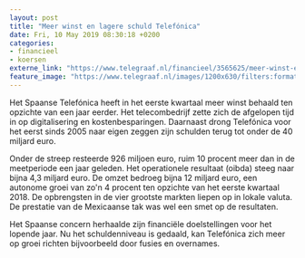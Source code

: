 ```yaml
---
layout: post
title: "Meer winst en lagere schuld Telefónica"
date: Fri, 10 May 2019 08:30:18 +0200
categories: 
- financieel 
- koersen 
externe_link: "https://www.telegraaf.nl/financieel/3565625/meer-winst-en-lagere-schuld-telefonica"
feature_image: "https://www.telegraaf.nl/images/1200x630/filters:format(jpeg):quality(80)/cdn-kiosk-api.telegraaf.nl/7bbde810-72ed-11e9-8873-0218eaf05005.jpg"
---
```


<p class="intro">Het Spaanse Telefónica heeft in het eerste kwartaal meer winst behaald ten opzichte van een jaar eerder. Het telecombedrijf zette zich de afgelopen tijd in op digitalisering en kostenbesparingen. Daarnaast drong Telefónica voor het eerst sinds 2005 naar eigen zeggen zijn schulden terug tot onder de 40 miljard euro.</p> <p>Onder de streep resteerde 926 miljoen euro, ruim 10 procent meer dan in de meetperiode een jaar geleden. Het operationele resultaat (oibda) steeg naar bijna 4,3 miljard euro. De omzet bedroeg bijna 12 miljard euro, een autonome groei van zo'n 4 procent ten opzichte van het eerste kwartaal 2018. De opbrengsten in de vier grootste markten liepen op in lokale valuta. De prestatie van de Mexicaanse tak was wel een smet op de resultaten.</p><p>Het Spaanse concern herhaalde zijn financiële doelstellingen voor het lopende jaar. Nu het schuldenniveau is gedaald, kan Telefónica zich meer op groei richten bijvoorbeeld door fusies en overnames.</p>
